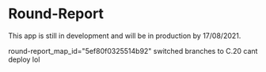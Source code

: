 # Round-Report
This app is still in development and will be in production by 17/08/2021.


round-report_map_id="5ef80f0325514b92"
switched branches to C.20
cant deploy lol